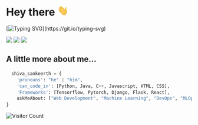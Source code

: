 # Hey there <img src="https://raw.githubusercontent.com/ABSphreak/ABSphreak/master/gifs/Hi.gif" width="30px"> 
[![Typing SVG](https://readme-typing-svg.herokuapp.com?color=F75305&size=30&center=true&vCenter=true&width=500&height=70&lines=I'm+Shiva+Sankeerth+Reddy;Software+Engineer+from+India;Open+Source+AI%2FML+Developer+;Nice+to+meet+you..!)](https://git.io/typing-svg)



[<img height="30" src="https://img.shields.io/badge/twitter-%231DA1F2.svg?&style=for-the-badge&logo=twitter&logoColor=white" />][twitter]
[<img height="30" src="https://img.shields.io/badge/linkedin-blue.svg?&style=for-the-badge&logo=linkedin&logoColor=white" />][LinkedIn]
[<img height="30" src="https://img.shields.io/badge/medium-%231DA1A2.svg?&style=for-the-badge&logo=medium&logoColor=black" />][Medium]






## A little more about me...  
```python
  shiva_sankeerth = {
	'pronouns': "he" | "him",
	'can_code_in': [Python, Java, C++, Javascript, HTML, CSS],
	'Frameworks': [Tensorflow, Pytorch, Django, Flask, React],
	askMeAbout: ["Web Development", "Machine Learning", "DevOps", "MLOps"],
}
```
[twitter]: https://twitter.com/shivasankeerth
[linkedin]: https://www.linkedin.com/in/shivasankeerth/
[Medium]: https://medium.com/@shivasankeerth

![Visitor Count](https://profile-counter.glitch.me/{ShivaSankeerth}/count.svg)
